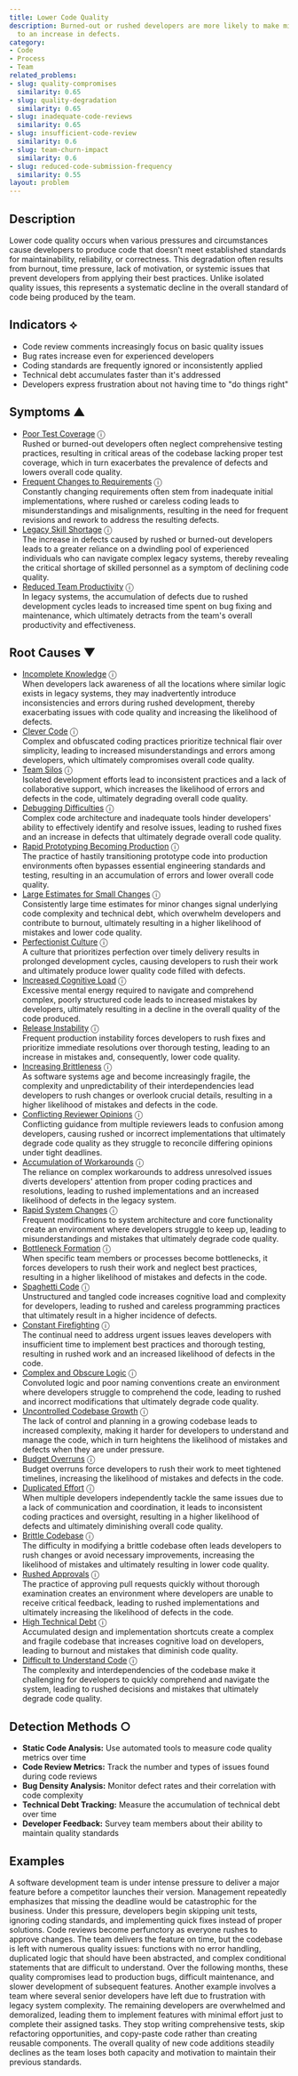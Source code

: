 ```yaml
---
title: Lower Code Quality
description: Burned-out or rushed developers are more likely to make mistakes, leading
  to an increase in defects.
category:
- Code
- Process
- Team
related_problems:
- slug: quality-compromises
  similarity: 0.65
- slug: quality-degradation
  similarity: 0.65
- slug: inadequate-code-reviews
  similarity: 0.65
- slug: insufficient-code-review
  similarity: 0.6
- slug: team-churn-impact
  similarity: 0.6
- slug: reduced-code-submission-frequency
  similarity: 0.55
layout: problem
---
```


## Description

Lower code quality occurs when various pressures and circumstances cause developers to produce code that doesn't meet established standards for maintainability, reliability, or correctness. This degradation often results from burnout, time pressure, lack of motivation, or systemic issues that prevent developers from applying their best practices. Unlike isolated quality issues, this represents a systematic decline in the overall standard of code being produced by the team.

## Indicators ⟡
- Code review comments increasingly focus on basic quality issues
- Bug rates increase even for experienced developers
- Coding standards are frequently ignored or inconsistently applied
- Technical debt accumulates faster than it's addressed
- Developers express frustration about not having time to "do things right"

## Symptoms ▲
- [Poor Test Coverage](poor-test-coverage.md) <span class="info-tooltip" title="Confidence: 0.439, Strength: 0.664">ⓘ</span>
<br/>  Rushed or burned-out developers often neglect comprehensive testing practices, resulting in critical areas of the codebase lacking proper test coverage, which in turn exacerbates the prevalence of defects and lowers overall code quality.
- [Frequent Changes to Requirements](frequent-changes-to-requirements.md) <span class="info-tooltip" title="Confidence: 0.347, Strength: 0.574">ⓘ</span>
<br/>  Constantly changing requirements often stem from inadequate initial implementations, where rushed or careless coding leads to misunderstandings and misalignments, resulting in the need for frequent revisions and rework to address the resulting defects.
- [Legacy Skill Shortage](legacy-skill-shortage.md) <span class="info-tooltip" title="Confidence: 0.328, Strength: 0.760">ⓘ</span>
<br/>  The increase in defects caused by rushed or burned-out developers leads to a greater reliance on a dwindling pool of experienced individuals who can navigate complex legacy systems, thereby revealing the critical shortage of skilled personnel as a symptom of declining code quality.
- [Reduced Team Productivity](reduced-team-productivity.md) <span class="info-tooltip" title="Confidence: 0.302, Strength: 0.908">ⓘ</span>
<br/>  In legacy systems, the accumulation of defects due to rushed development cycles leads to increased time spent on bug fixing and maintenance, which ultimately detracts from the team's overall productivity and effectiveness.

## Root Causes ▼
- [Incomplete Knowledge](incomplete-knowledge.md) <span class="info-tooltip" title="Confidence: 0.473, Strength: 0.836">ⓘ</span>
<br/>  When developers lack awareness of all the locations where similar logic exists in legacy systems, they may inadvertently introduce inconsistencies and errors during rushed development, thereby exacerbating issues with code quality and increasing the likelihood of defects.
- [Clever Code](clever-code.md) <span class="info-tooltip" title="Confidence: 0.471, Strength: 0.799">ⓘ</span>
<br/>  Complex and obfuscated coding practices prioritize technical flair over simplicity, leading to increased misunderstandings and errors among developers, which ultimately compromises overall code quality.
- [Team Silos](team-silos.md) <span class="info-tooltip" title="Confidence: 0.466, Strength: 0.767">ⓘ</span>
<br/>  Isolated development efforts lead to inconsistent practices and a lack of collaborative support, which increases the likelihood of errors and defects in the code, ultimately degrading overall code quality.
- [Debugging Difficulties](debugging-difficulties.md) <span class="info-tooltip" title="Confidence: 0.462, Strength: 0.726">ⓘ</span>
<br/>  Complex code architecture and inadequate tools hinder developers' ability to effectively identify and resolve issues, leading to rushed fixes and an increase in defects that ultimately degrade overall code quality.
- [Rapid Prototyping Becoming Production](rapid-prototyping-becoming-production.md) <span class="info-tooltip" title="Confidence: 0.406, Strength: 0.700">ⓘ</span>
<br/>  The practice of hastily transitioning prototype code into production environments often bypasses essential engineering standards and testing, resulting in an accumulation of errors and lower overall code quality.
- [Large Estimates for Small Changes](large-estimates-for-small-changes.md) <span class="info-tooltip" title="Confidence: 0.401, Strength: 0.792">ⓘ</span>
<br/>  Consistently large time estimates for minor changes signal underlying code complexity and technical debt, which overwhelm developers and contribute to burnout, ultimately resulting in a higher likelihood of mistakes and lower code quality.
- [Perfectionist Culture](perfectionist-culture.md) <span class="info-tooltip" title="Confidence: 0.393, Strength: 0.834">ⓘ</span>
<br/>  A culture that prioritizes perfection over timely delivery results in prolonged development cycles, causing developers to rush their work and ultimately produce lower quality code filled with defects.
- [Increased Cognitive Load](increased-cognitive-load.md) <span class="info-tooltip" title="Confidence: 0.388, Strength: 0.715">ⓘ</span>
<br/>  Excessive mental energy required to navigate and comprehend complex, poorly structured code leads to increased mistakes by developers, ultimately resulting in a decline in the overall quality of the code produced.
- [Release Instability](release-instability.md) <span class="info-tooltip" title="Confidence: 0.385, Strength: 0.844">ⓘ</span>
<br/>  Frequent production instability forces developers to rush fixes and prioritize immediate resolutions over thorough testing, leading to an increase in mistakes and, consequently, lower code quality.
- [Increasing Brittleness](increasing-brittleness.md) <span class="info-tooltip" title="Confidence: 0.351, Strength: 0.800">ⓘ</span>
<br/>  As software systems age and become increasingly fragile, the complexity and unpredictability of their interdependencies lead developers to rush changes or overlook crucial details, resulting in a higher likelihood of mistakes and defects in the code.
- [Conflicting Reviewer Opinions](conflicting-reviewer-opinions.md) <span class="info-tooltip" title="Confidence: 0.349, Strength: 0.659">ⓘ</span>
<br/>  Conflicting guidance from multiple reviewers leads to confusion among developers, causing rushed or incorrect implementations that ultimately degrade code quality as they struggle to reconcile differing opinions under tight deadlines.
- [Accumulation of Workarounds](accumulation-of-workarounds.md) <span class="info-tooltip" title="Confidence: 0.344, Strength: 0.685">ⓘ</span>
<br/>  The reliance on complex workarounds to address unresolved issues diverts developers' attention from proper coding practices and resolutions, leading to rushed implementations and an increased likelihood of defects in the legacy system.
- [Rapid System Changes](rapid-system-changes.md) <span class="info-tooltip" title="Confidence: 0.343, Strength: 0.653">ⓘ</span>
<br/>  Frequent modifications to system architecture and core functionality create an environment where developers struggle to keep up, leading to misunderstandings and mistakes that ultimately degrade code quality.
- [Bottleneck Formation](bottleneck-formation.md) <span class="info-tooltip" title="Confidence: 0.334, Strength: 0.854">ⓘ</span>
<br/>  When specific team members or processes become bottlenecks, it forces developers to rush their work and neglect best practices, resulting in a higher likelihood of mistakes and defects in the code.
- [Spaghetti Code](spaghetti-code.md) <span class="info-tooltip" title="Confidence: 0.326, Strength: 0.640">ⓘ</span>
<br/>  Unstructured and tangled code increases cognitive load and complexity for developers, leading to rushed and careless programming practices that ultimately result in a higher incidence of defects.
- [Constant Firefighting](constant-firefighting.md) <span class="info-tooltip" title="Confidence: 0.313, Strength: 0.658">ⓘ</span>
<br/>  The continual need to address urgent issues leaves developers with insufficient time to implement best practices and thorough testing, resulting in rushed work and an increased likelihood of defects in the code.
- [Complex and Obscure Logic](complex-and-obscure-logic.md) <span class="info-tooltip" title="Confidence: 0.313, Strength: 0.697">ⓘ</span>
<br/>  Convoluted logic and poor naming conventions create an environment where developers struggle to comprehend the code, leading to rushed and incorrect modifications that ultimately degrade code quality.
- [Uncontrolled Codebase Growth](uncontrolled-codebase-growth.md) <span class="info-tooltip" title="Confidence: 0.312, Strength: 0.862">ⓘ</span>
<br/>  The lack of control and planning in a growing codebase leads to increased complexity, making it harder for developers to understand and manage the code, which in turn heightens the likelihood of mistakes and defects when they are under pressure.
- [Budget Overruns](budget-overruns.md) <span class="info-tooltip" title="Confidence: 0.309, Strength: 0.949">ⓘ</span>
<br/>  Budget overruns force developers to rush their work to meet tightened timelines, increasing the likelihood of mistakes and defects in the code.
- [Duplicated Effort](duplicated-effort.md) <span class="info-tooltip" title="Confidence: 0.309, Strength: 0.696">ⓘ</span>
<br/>  When multiple developers independently tackle the same issues due to a lack of communication and coordination, it leads to inconsistent coding practices and oversight, resulting in a higher likelihood of defects and ultimately diminishing overall code quality.
- [Brittle Codebase](brittle-codebase.md) <span class="info-tooltip" title="Confidence: 0.308, Strength: 0.876">ⓘ</span>
<br/>  The difficulty in modifying a brittle codebase often leads developers to rush changes or avoid necessary improvements, increasing the likelihood of mistakes and ultimately resulting in lower code quality.
- [Rushed Approvals](rushed-approvals.md) <span class="info-tooltip" title="Confidence: 0.308, Strength: 0.644">ⓘ</span>
<br/>  The practice of approving pull requests quickly without thorough examination creates an environment where developers are unable to receive critical feedback, leading to rushed implementations and ultimately increasing the likelihood of defects in the code.
- [High Technical Debt](high-technical-debt.md) <span class="info-tooltip" title="Confidence: 0.307, Strength: 0.810">ⓘ</span>
<br/>  Accumulated design and implementation shortcuts create a complex and fragile codebase that increases cognitive load on developers, leading to burnout and mistakes that diminish code quality.
- [Difficult to Understand Code](difficult-to-understand-code.md) <span class="info-tooltip" title="Confidence: 0.306, Strength: 0.704">ⓘ</span>
<br/>  The complexity and interdependencies of the codebase make it challenging for developers to quickly comprehend and navigate the system, leading to rushed decisions and mistakes that ultimately degrade code quality.

## Detection Methods ○
- **Static Code Analysis:** Use automated tools to measure code quality metrics over time
- **Code Review Metrics:** Track the number and types of issues found during code reviews
- **Bug Density Analysis:** Monitor defect rates and their correlation with code complexity
- **Technical Debt Tracking:** Measure the accumulation of technical debt over time
- **Developer Feedback:** Survey team members about their ability to maintain quality standards

## Examples

A software development team is under intense pressure to deliver a major feature before a competitor launches their version. Management repeatedly emphasizes that missing the deadline would be catastrophic for the business. Under this pressure, developers begin skipping unit tests, ignoring coding standards, and implementing quick fixes instead of proper solutions. Code reviews become perfunctory as everyone rushes to approve changes. The team delivers the feature on time, but the codebase is left with numerous quality issues: functions with no error handling, duplicated logic that should have been abstracted, and complex conditional statements that are difficult to understand. Over the following months, these quality compromises lead to production bugs, difficult maintenance, and slower development of subsequent features. Another example involves a team where several senior developers have left due to frustration with legacy system complexity. The remaining developers are overwhelmed and demoralized, leading them to implement features with minimal effort just to complete their assigned tasks. They stop writing comprehensive tests, skip refactoring opportunities, and copy-paste code rather than creating reusable components. The overall quality of new code additions steadily declines as the team loses both capacity and motivation to maintain their previous standards.

